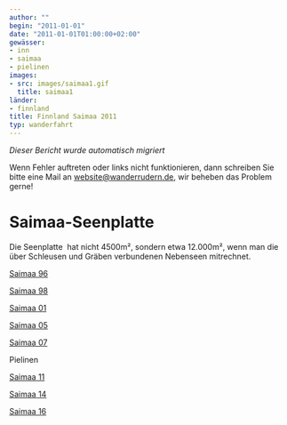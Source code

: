```yaml
---
author: ""
begin: "2011-01-01"
date: "2011-01-01T01:00:00+02:00"
gewässer:
- inn
- saimaa
- pielinen
images:
- src: images/saimaa1.gif
  title: saimaa1
länder:
- finnland
title: Finnland Saimaa 2011
typ: wanderfahrt
---
```



*Dieser Bericht wurde automatisch migriert*

Wenn Fehler auftreten oder links nicht funktionieren, dann schreiben Sie bitte eine Mail an website@wanderrudern.de, wir beheben das Problem gerne!



# Saimaa-Seenplatte


Die Seenplatte  hat nicht 4500m², sondern etwa 12.000m², wenn man die über Schleusen und Gräben verbundenen Nebenseen mitrechnet.

[Saimaa 96](/berichte/1996/hauptteil_saimaa96)

[Saimaa 98](/berichte/1998/hauptteil_saimaa98)

[Saimaa 01](/berichte/2001/hauptteil_saimaa01)

[Saimaa 05](/berichte/2005/saimaa05)

[Saimaa 07](/berichte/2007/saimaa_pielinen_07)

Pielinen

[Saimaa 11](/berichte/2011/finnland_saimaa_2011)

[Saimaa 14](/berichte/2014/finnland_saimaa_2014)

[Saimaa 16](/berichte/2016/finnland_saimaa_2016)